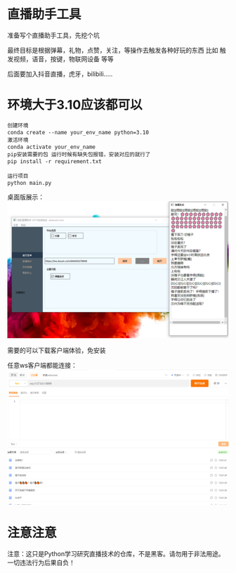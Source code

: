 # 直播助手工具
准备写个直播助手工具，先挖个坑

最终目标是根据弹幕，礼物，点赞，关注，等操作去触发各种好玩的东西
比如 触发视频，语音，按键，物联网设备 等等

后面要加入抖音直播，虎牙，bilibili.....
# 环境大于3.10应该都可以

```
创建环境
conda create --name your_env_name python=3.10
激活环境
conda activate your_env_name
pip安装需要的包 运行时候有缺失包报错，安装对应的就行了
pip install -r requirement.txt

运行项目
python main.py
```

桌面版展示：
![img.png](resources/image/img1.png)

需要的可以下载客户端体验，免安装

任意ws客户端都能连接：
![img.png](resources/image/img2.png)

# 注意注意
注意：这只是Python学习研究直播技术的仓库，不是黑客。请勿用于非法用途。一切违法行为后果自负！